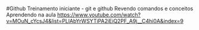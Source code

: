 #Github
Treinamento iniciante - git e github
Revendo comandos e conceitos
Aprendendo na aula https://www.youtube.com/watch?v=MOuN_cYcsJ4&list=PLlAbYrWSYTiPA2iEiQ2PF_A9j__C4hi0A&index=9
